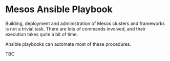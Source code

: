 Mesos Ansible Playbook
======================

Building, deployment and administration of Mesos clusters and frameworks is not a trivial task. There are lots of commands involved, and their execution takes quite a bit of time.

Ansible playbooks can automate most of these procedures. 

TBC
